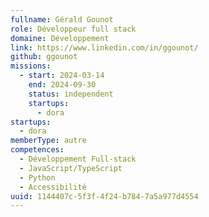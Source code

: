 ```yaml
---
fullname: Gérald Gounot
role: Développeur full stack
domaine: Développement
link: https://www.linkedin.com/in/ggounot/
github: ggounot
missions:
  - start: 2024-03-14
    end: 2024-09-30
    status: independent
    startups:
      - dora
startups:
  - dora
memberType: autre
competences:
  - Développement Full-stack
  - JavaScript/TypeScript
  - Python
  - Accessibilité
uuid: 1144407c-5f3f-4f24-b784-7a5a977d4554
---
```

